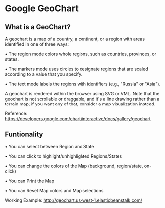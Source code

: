 # Google GeoChart

## What is a GeoChart?

A geochart is a map of a country, a continent, or a region with areas identified in one of three ways:

• The region mode colors whole regions, such as countries, provinces, or states.

• The markers mode uses circles to designate regions that are scaled according to a value that you specify.

• The text mode labels the regions with identifiers (e.g., "Russia" or "Asia").

A geochart is rendered within the browser using SVG or VML. Note that the geochart is not scrollable or draggable, and it's a line drawing rather than a terrain map; if you want any of that, consider a map visualization instead.

Reference: https://developers.google.com/chart/interactive/docs/gallery/geochart


## Funtionality

• You can select between Region and State

• You can click to highlight/unhighlighted Regions/States

• You can change the colors of the Map (background, region/state, on-click)

• You can Print the Map

• You can Reset Map colors and Map selections

Working Example: http://geochart.us-west-1.elasticbeanstalk.com/

